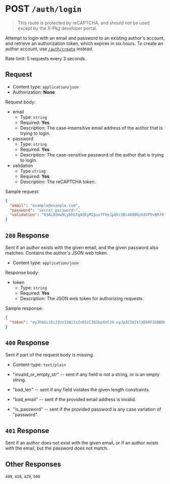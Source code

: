 
# POST `/auth/login`

> This route is protected by reCAPTCHA, and should not be used except by the X-Pkg developer portal.

Attempt to login with an email and password to an existing author's account, and retrieve an authorization token, which expires in six hours. To create an author account, use [`/auth/create`](/registry-api/routes/auth/create) instead.

Rate limit: 5 requests every 3 seconds.

## Request

- Content type: `application/json`
- Authorization: **None**

Request body:

- email 
  - Type: `string`
  - Required: **Yes**
  - Description: The case-insensitive email address of the author that is trying to login.
- password
  - Type: `string`
  - Required: **Yes**
  - Description: The case-sensitive password of the author that is trying to login.
- validation
  - Type `string`
  - Required: **Yes**
  - Description: The reCAPTCHA token.

Sample request: 

```json
{
  "email": "example@example.com",
  "password": "secret_password!",
  "validation": "03AL8dmw9LyBhSIqAQEyM2puvTFUeJpQXcSBc4A80Qzk0VP0vBR70fYcCFGxIpYigDu"
}
```

## `200` Response

Sent if an author exists with the given email, and the given password also matches. Contains the author's JSON web token.

- Content type: `application/json`

Response body:

- token
  - Type: `string`
  - Required: **Yes**
  - Description: The JSON web token for authorizing requests.

Sample response:

```json
{
  "token": "eyJhbGciOiJIUzI1NiIsInR5cCI6IkpXVCJ9.eyJpZCI6IklXQkRFZGNBOGhVTXFjNi0iLCJuYW1lIjoiRXhhbXBsZSBBY2NvdW50Iiwic2Vzc2lvbiI6IlplX1JQR3F1TTRoVFoyZVJ5WVlFMSIsImlhdCI6MTY4NzkxODY1NSwiZXhwIjo0Mjc5OTE4NjU1fQ.jFSyz2oIpgi6Edh7MbchFgE1BMhEOG3QLUPNS89l-_0"
}
```

## `400` Response

Sent if part of the request body is missing.

- Content-type: `text/plain`

- "invalid_or_empty_str" -- sent if any field is not a string, or is an empty string.
- "bad_len" -- sent if any field violates the given length constraints.
- "bad_email" -- sent if the provided email address is invalid.
- "is_password" -- sent if the provided password is any case variation of "password".

## `401` Response

Sent if an author does not exist with the given email, or if an author exists with the email, but the password does not match.

## Other Responses

`409`, `418`, `429`, `500`